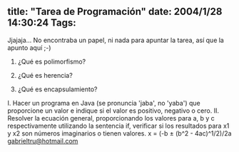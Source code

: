 title: "Tarea de Programación"
date: 2004/1/28 14:30:24
Tags: 
---
Jjajaja… No encontraba un papel, ni nada para apuntar la tarea, así que la apunto aquí ;-)
1. ¿Qué es polimorfismo?

2. ¿Qué es herencia?

3. ¿Qué es encapsulamiento?

I. Hacer un programa en Java (se pronuncia 'jaba', no 'yaba') que proporcione un valor e indique si el valor es positivo, negativo o cero.  II. Resolver la ecuación general, proporcionando los valores para a, b y c respectivamente utilizando la sentencia if, verificar si los resultados para x1 y x2 son números imaginarios o tienen valores.  x = (-b ± (b^2 - 4ac)^1/2)/2a  gabrieltru@hotmail.com